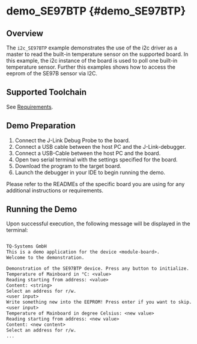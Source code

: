 demo_SE97BTP {#demo_SE97BTP}
============

## Overview

The `i2c_SE97BTP` example demonstrates the use of the i2c driver as a master to read the built-in temperature sensor on
the supported board. In this example, the i2c instance of the board is used to poll one built-in temperature sensor.
Further this examples shows how to access the eeprom of the SE97B sensor via I2C.

## Supported Toolchain

See [Requirements](../../README.md#requirements).

## Demo Preparation

1. Connect the J-Link Debug Probe to the board.
2. Connect a USB cable between the host PC and the J-Link-debugger.
3. Connect a USB-Cable between the host PC and the board.
4. Open two serial terminal with the settings specified for the board.
5. Download the program to the target board.
6. Launch the debugger in your IDE to begin running the demo.

Please refer to the READMEs of the specific board you are using for any additional instructions or requirements.

## Running the Demo

Upon successful execution, the following message will be displayed in the terminal:

``` txt

TQ-Systems GmbH
This is a demo application for the device <module-board>.
Welcome to the demonstration.

Demonstration of the SE97BTP device. Press any button to initialize.
Temperature of Mainboard in °C: <value>
Reading starting from address: <value>
Content: <string>
Select an address for r/w.
<user input>
Write something new into the EEPROM! Press enter if you want to skip.
<user input>
Temperature of Mainboard in degree Celsius: <new value>
Reading starting from address: <new value>
Content: <new content>
Select an address for r/w.
...

```
